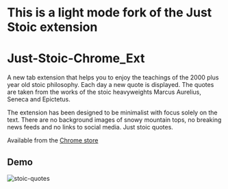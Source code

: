 # This is a light mode fork of the Just Stoic extension

# Just-Stoic-Chrome_Ext

A new tab extension that helps you to enjoy the teachings of the 2000 plus year old stoic philosophy. Each day a new quote is displayed. The quotes are taken from the works of the stoic heavyweights Marcus Aurelius, Seneca and Epictetus. 

The extension has been designed to be minimalist with focus solely on the text. There are no background images of snowy mountain tops, no breaking news feeds and no links to social media. Just stoic quotes.

Available from the [Chrome store](https://chrome.google.com/webstore/detail/just-stoic/dankibpkafobfgcbegmnbpjhmlcfkmkg)

## Demo

![stoic-quotes](https://user-images.githubusercontent.com/24863798/37422000-5af8a048-27b2-11e8-8641-83e7b61dc531.gif)
